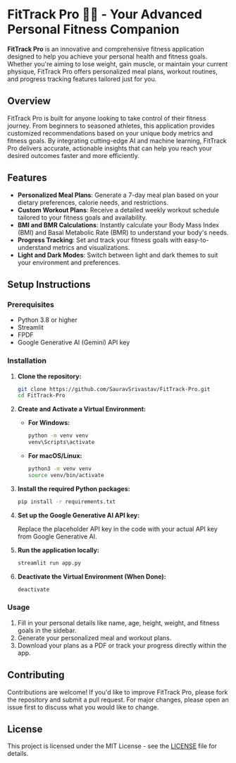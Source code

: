 # FitTrack Pro 🏋️‍♂️ - Your Advanced Personal Fitness Companion

**FitTrack Pro** is an innovative and comprehensive fitness application designed to help you achieve your personal health and fitness goals. Whether you're aiming to lose weight, gain muscle, or maintain your current physique, FitTrack Pro offers personalized meal plans, workout routines, and progress tracking features tailored just for you.

## Overview

FitTrack Pro is built for anyone looking to take control of their fitness journey. From beginners to seasoned athletes, this application provides customized recommendations based on your unique body metrics and fitness goals. By integrating cutting-edge AI and machine learning, FitTrack Pro delivers accurate, actionable insights that can help you reach your desired outcomes faster and more efficiently.

## Features

- **Personalized Meal Plans**: Generate a 7-day meal plan based on your dietary preferences, calorie needs, and restrictions.
- **Custom Workout Plans**: Receive a detailed weekly workout schedule tailored to your fitness goals and availability.
- **BMI and BMR Calculations**: Instantly calculate your Body Mass Index (BMI) and Basal Metabolic Rate (BMR) to understand your body's needs.
- **Progress Tracking**: Set and track your fitness goals with easy-to-understand metrics and visualizations.
- **Light and Dark Modes**: Switch between light and dark themes to suit your environment and preferences.


## Setup Instructions

### Prerequisites

- Python 3.8 or higher
- Streamlit
- FPDF
- Google Generative AI (Gemini) API key

### Installation

1. **Clone the repository:**

    ```bash
    git clone https://github.com/SauravSrivastav/FitTrack-Pro.git
    cd FitTrack-Pro
    ```

2. **Create and Activate a Virtual Environment:**

    - **For Windows:**

      ```bash
      python -m venv venv
      venv\Scripts\activate
      ```

    - **For macOS/Linux:**

      ```bash
      python3 -m venv venv
      source venv/bin/activate
      ```

3. **Install the required Python packages:**

    ```bash
    pip install -r requirements.txt
    ```

4. **Set up the Google Generative AI API key:**

    Replace the placeholder API key in the code with your actual API key from Google Generative AI.

5. **Run the application locally:**

    ```bash
    streamlit run app.py
    ```

6. **Deactivate the Virtual Environment (When Done):**

    ```bash
    deactivate
    ```

### Usage

1. Fill in your personal details like name, age, height, weight, and fitness goals in the sidebar.
2. Generate your personalized meal and workout plans.
3. Download your plans as a PDF or track your progress directly within the app.

## Contributing

Contributions are welcome! If you'd like to improve FitTrack Pro, please fork the repository and submit a pull request. For major changes, please open an issue first to discuss what you would like to change.

## License

This project is licensed under the MIT License - see the [LICENSE](LICENSE) file for details.
